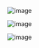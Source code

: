 ![image](https://github.com/saram12saram2/JavaKot/assets/133630488/3a793655-d2e6-45e4-a44c-a476c7eba153)

![image](https://github.com/saram12saram2/JavaKot/assets/133630488/14228231-a5a3-446f-ad45-aed9c7131f86)

![image](https://github.com/saram12saram2/JavaKot/assets/133630488/93a59f1f-610d-4f4a-8a51-2cdbfd0d1fac)
